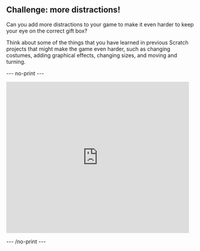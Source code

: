 ## Challenge: more distractions!

Can you add more distractions to your game to make it even harder to keep your eye on the correct gift box?

Think about some of the things that you have learned in previous Scratch projects that might make the game even harder, such as changing costumes, adding graphical effects, changing sizes, and moving and turning.

--- no-print ---

<div class="scratch-preview">
<iframe src="https://scratch.mit.edu/projects/405012286/embed" allowtransparency="true" width="485" height="402" frameborder="0" scrolling="no" allowfullscreen></iframe>
</div>

--- /no-print ---
